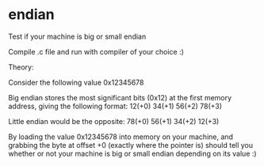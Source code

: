 # endian
Test if your machine is big or small endian

Compile .c file and run with compiler of your choice :)

Theory:

Consider the following value
0x12345678

Big endian stores the most significant bits (0x12) at the first memory address, giving the following format:
12(+0) 34(+1) 56(+2) 78(+3)

Little endian would be the opposite:
78(+0) 56(+1) 34(+2) 12(+3)

By loading the value 0x12345678 into memory on your machine, and grabbing the byte at offset +0 (exactly where the pointer is) should tell you whether or not your machine is big or small endian depending on its value :)

